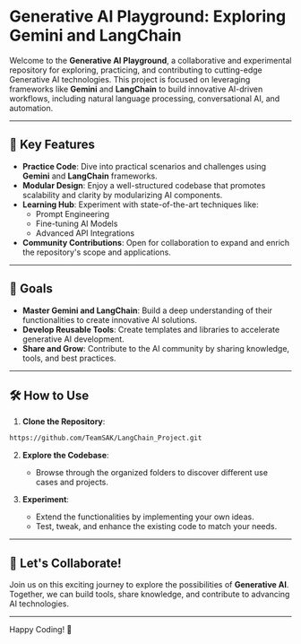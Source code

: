 # Generative AI Playground: Exploring Gemini and LangChain

Welcome to the **Generative AI Playground**, a collaborative and experimental repository for exploring, practicing, and contributing to cutting-edge Generative AI technologies. This project is focused on leveraging frameworks like **Gemini** and **LangChain** to build innovative AI-driven workflows, including natural language processing, conversational AI, and automation.

---

## 🚀 Key Features

- **Practice Code**: Dive into practical scenarios and challenges using **Gemini** and **LangChain** frameworks.  
- **Modular Design**: Enjoy a well-structured codebase that promotes scalability and clarity by modularizing AI components.  
- **Learning Hub**: Experiment with state-of-the-art techniques like:
  - Prompt Engineering  
  - Fine-tuning AI Models  
  - Advanced API Integrations  
- **Community Contributions**: Open for collaboration to expand and enrich the repository's scope and applications.  

---

## 🎯 Goals

- **Master Gemini and LangChain**: Build a deep understanding of their functionalities to create innovative AI solutions.  
- **Develop Reusable Tools**: Create templates and libraries to accelerate generative AI development.  
- **Share and Grow**: Contribute to the AI community by sharing knowledge, tools, and best practices.  

---

## 🛠 How to Use

1. **Clone the Repository**:
  ```bash
  https://github.com/TeamSAK/LangChain_Project.git
  ```
2. **Explore the Codebase**:
   - Browse through the organized folders to discover different use cases and projects.  

3. **Experiment**:  
   - Extend the functionalities by implementing your own ideas.  
   - Test, tweak, and enhance the existing code to match your needs.

---

## 🌟 Let's Collaborate!

Join us on this exciting journey to explore the possibilities of **Generative AI**. Together, we can build tools, share knowledge, and contribute to advancing AI technologies.

---

Happy Coding! 🚀
